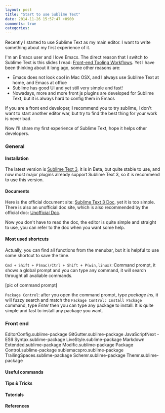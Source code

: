 ```yaml
---
layout: post
title: "Start to use Sublime Text"
date: 2014-11-26 15:57:47 +0900
comments: true
categories: 
---
```


Recently I started to use Sublime Text as my main editor. I want to write something about my first experience of it.

I'm an Emacs user and I love Emacs. The direct reason that I switch to Sublime Text is this slides I read: [Front-end Tooling Workflows](https://speakerdeck.com/addyosmani/front-end-tooling-workflows). Yet I have been thinking about it long ago, some other reasons are:

- Emacs does not look cool in Mac OSX, and I always use Sublime Text at home, and Emacs at office
- Sublime has good UI and yet still very simple and fast!
- Nowadays, more and more front js plugins are developed for Sublime Text, but it is always hard to config them in Emacs

If you are a front end developer, I recommend you to try sublime, I don't want to start another editor war, but try to find the best thing for your work is never bad.

Now I'll share my first experience of Sublime Text, hope it helps other developers.

### General

#### Installation

The latest version is [Sublime Text 3](http://www.sublimetext.com/3), it is in Beta, but quite stable to use, and now most major plugins already support Sublime Text 3, so it is recommend to use this version.

#### Documents

Here is the official document site: [Sublime Text 3 Doc](http://www.sublimetext.com/docs/3/), yet it is too simple. There is also an unofficial doc site, which is also recommended by the official doc: [Unofficial Doc](http://docs.sublimetext.info/en/latest/index.html).

Now you don't have to read the doc, the editor is quite simple and straight to use, you can refer to the doc when you want some help.

#### Most used shortcuts

Actually, you can find all functions from the menubar, but it is helpful to use some shortcut to save the time.

`Cmd + Shift + P(mac)/Ctrl + Shift + P(win,linux)`: Command prompt, it shows a global prompt and you can type any command, it will search throught all avaliable commands.

[pic of command prompt]

`Package Control`: after you open the command prompt, type *package ins*, it will fuzzy search and match the `Package Control: Install Package` command, type *Enter* then you can type any package to install. It is quite simple and fast to install any package you want.

### Front end

EditorConfig.sublime-package
GitGutter.sublime-package
JavaScriptNext - ES6 Syntax.sublime-package
LiveStyle.sublime-package
Markdown Extended.sublime-package
Modific.sublime-package
Package Control.sublime-package
sublemacspro.sublime-package
TrailingSpaces.sublime-package
Schemr.sublime-package
Themr.sublime-package

#### Useful commands

#### Tips & Tricks

#### Tutorials

#### References